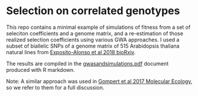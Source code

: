 # Selection on correlated genotypes

This repo contains a minimal example of simulations of fitness from a set of seleciton coefficients and a genome matrix, and a re-estimation of those realized selection coefficients using various GWA approaches. I used a subset of biallelic SNPs of a genome matrix of 515 Arabidopsis thaliana natural lines from [Exposito-Alonso et al 2018 bioRxiv](https://doi.org/10.1101/321133). 

The results are compiled in the [gwasandsimulations.pdf](gwasandsimulations.pdf) document produced with R markdown.

Note: A similar approach was used in [Gompert et al 2017 Molecular Ecology](http://dx.doi.org/10.1111/mec.13867), so we refer to them for a full discussion.

